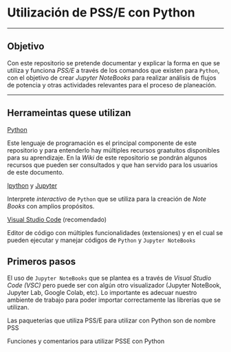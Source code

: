 # Utilización de PSS/E con Python

---

## Objetivo

Con este repositorio se pretende documentar y explicar la forma en que se utiliza y funciona *PSS/E* a través de los comandos que existen para `Python`, con el objetivo de crear *Jupyter NoteBooks* para realizar análisis de flujos de potencia y otras actividades relevantes para el proceso de planeación.   

---

## Herrameintas quese utilizan

[Python](https://www.python.org/) 

Este lenguaje de programación es el principal componente de este repositorio y para entenderlo hay múltiples recursos graatuitos disponibles para su aprendizaje. En la *Wiki* de este repositorio se pondrán algunos recursos que pueden ser consultados y que han servido para los usuarios de este documento.

[Ipython](https://ipython.readthedocs.io/en/stable/index.html) y [Jupyter](https://jupyter.org/) 

Interprete *interactivo* de `Python` que se utiliza para la creación de *Note Books* con amplios propósitos. 

[Visual Studio Code](https://code.visualstudio.com/) (recomendado) 

Editor de código con múltiples funcionalidades (extensiones) y en el cual se pueden ejecutar y manejar códigos de `Python` y `Jupyter NoteBooks`

## Primeros pasos

El uso de `Jupyter NoteBooks` que se plantea es a través de *Visual Studio Code (VSC)* pero puede ser con algún otro visualizador (Jupyter NoteBook, Jupyter Lab, Google Colab, etc). Lo importante es adecuar nuestro ambiente de trabajo para poder importar correctamente las librerías que se utilizan.

Las paqueterías que utiliza PSS/E para utilizar con Python son de nombre PSS 


Funciones y comentarios para utilizar PSSE con Python
